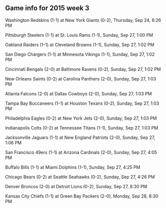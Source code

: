 ## Game info for 2015 week 3
Washington Redskins (1-1) at New York Giants (0-2), Thursday, Sep 24, 8:26 PM



Pittsburgh Steelers (1-1) at St. Louis Rams (1-1), Sunday, Sep 27, 1:00 PM

Oakland Raiders (1-1) at Cleveland Browns (1-1), Sunday, Sep 27, 1:02 PM

San Diego Chargers (1-1) at Minnesota Vikings (1-1), Sunday, Sep 27, 1:02 PM

Cincinnati Bengals (2-0) at Baltimore Ravens (0-2), Sunday, Sep 27, 1:02 PM

New Orleans Saints (0-2) at Carolina Panthers (2-0), Sunday, Sep 27, 1:03 PM

Atlanta Falcons (2-0) at Dallas Cowboys (2-0), Sunday, Sep 27, 1:03 PM

Tampa Bay Buccaneers (1-1) at Houston Texans (0-2), Sunday, Sep 27, 1:03 PM

Philadelphia Eagles (0-2) at New York Jets (2-0), Sunday, Sep 27, 1:03 PM

Indianapolis Colts (0-2) at Tennessee Titans (1-1), Sunday, Sep 27, 1:03 PM

Jacksonville Jaguars (1-1) at New England Patriots (2-0), Sunday, Sep 27, 1:06 PM



San Francisco 49ers (1-1) at Arizona Cardinals (2-0), Sunday, Sep 27, 4:05 PM

Buffalo Bills (1-1) at Miami Dolphins (1-1), Sunday, Sep 27, 4:25 PM

Chicago Bears (0-2) at Seattle Seahawks (0-2), Sunday, Sep 27, 4:26 PM



Denver Broncos (2-0) at Detroit Lions (0-2), Sunday, Sep 27, 8:30 PM



Kansas City Chiefs (1-1) at Green Bay Packers (2-0), Monday, Sep 28, 8:30 PM

